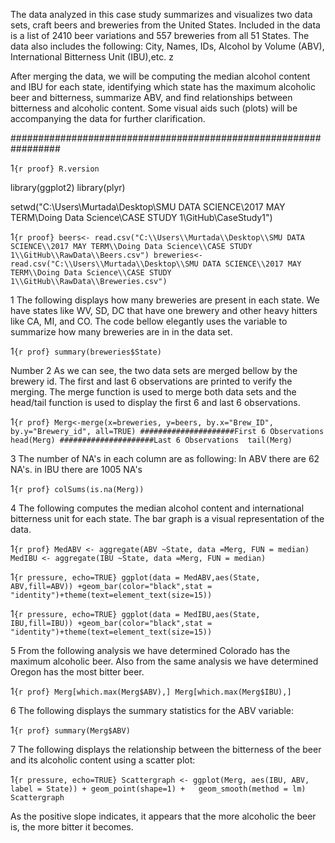 The data analyzed in this case study summarizes and visualizes two data
sets, craft beers and breweries from the United States. Included in the
data is a list of 2410 beer variations and 557 breweries from all 51
States. The data also includes the following: City, Names, IDs, Alcohol
by Volume (ABV), International Bitterness Unit (IBU),etc. z

After merging the data, we will be computing the median alcohol content
and IBU for each state, identifying which state has the maximum
alcoholic beer and bitterness, summarize ABV, and find relationships
between bitterness and alcoholic content. Some visual aids such (plots)
will be accompanying the data for further clarification.

################################################################# 

1`{r proof} R.version`

library(ggplot2) library(plyr)

setwd("C:\\Users\\Murtada\\Desktop\\SMU DATA SCIENCE\\2017 MAY
TERM\\Doing Data Science\\CASE STUDY 1\\GitHub\\CaseStudy1")

1`{r proof} beers<- read.csv("C:\\Users\\Murtada\\Desktop\\SMU DATA SCIENCE\\2017 MAY TERM\\Doing Data Science\\CASE STUDY 1\\GitHub\\RawData\\Beers.csv") breweries<- read.csv("C:\\Users\\Murtada\\Desktop\\SMU DATA SCIENCE\\2017 MAY TERM\\Doing Data Science\\CASE STUDY 1\\GitHub\\RawData\\Breweries.csv")`

1 The following displays how many breweries are present in each state.
We have states like WV, SD, DC that have one brewery and other heavy
hitters like CA, MI, and CO. The code bellow elegantly uses the variable
to summarize how many breweries are in in the data set.

1`{r prof} summary(breweries$State)`

Number 2 As we can see, the two data sets are merged bellow by the
brewery id. The first and last 6 observations are printed to verify the
merging. The merge function is used to merge both data sets and the
head/tail function is used to display the first 6 and last 6
observations.

1`{r prof} Merg<-merge(x=breweries, y=beers, by.x="Brew_ID", by.y="Brewery_id", all=TRUE) #####################First 6 Observations head(Merg) #####################Last 6 Observations  tail(Merg)`

3 The number of NA's in each column are as following: In ABV there are
62 NA's. in IBU there are 1005 NA's

1`{r prof} colSums(is.na(Merg))`

4 The following computes the median alcohol content and international
bitterness unit for each state. The bar graph is a visual representation
of the data.

1`{r prof} MedABV <- aggregate(ABV ~State, data =Merg, FUN = median) MedIBU <- aggregate(IBU ~State, data =Merg, FUN = median)`

1`{r pressure, echo=TRUE} ggplot(data = MedABV,aes(State, ABV,fill=ABV)) +geom_bar(color="black",stat = "identity")+theme(text=element_text(size=15))`

1`{r pressure, echo=TRUE} ggplot(data = MedIBU,aes(State, IBU,fill=IBU)) +geom_bar(color="black",stat = "identity")+theme(text=element_text(size=15))`

5 From the following analysis we have determined Colorado has the
maximum alcoholic beer. Also from the same analysis we have determined
Oregon has the most bitter beer.

1`{r prof} Merg[which.max(Merg$ABV),] Merg[which.max(Merg$IBU),]`

6 The following displays the summary statistics for the ABV variable:

1`{r prof} summary(Merg$ABV)`

7 The following displays the relationship between the bitterness of the
beer and its alcoholic content using a scatter plot:

1`{r pressure, echo=TRUE} Scattergraph <- ggplot(Merg, aes(IBU, ABV, label = State)) + geom_point(shape=1) +   geom_smooth(method = lm)  Scattergraph`

As the positive slope indicates, it appears that the more alcoholic the
beer is, the more bitter it becomes.
